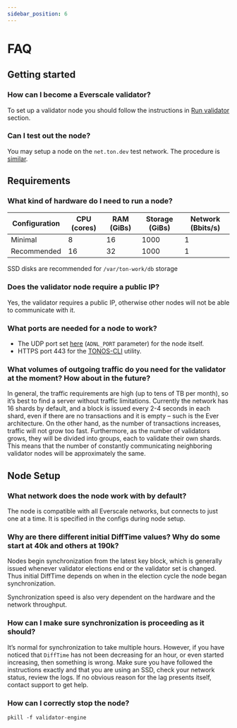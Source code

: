 ```yaml
---
sidebar_position: 6
---
```


# FAQ

## Getting started

### How can I become a Everscale validator?

To set up a validator node you should follow the instructions in [Run validator](run-validator) section.

### Can I test out the node?

You may setup a node on the `net.ton.dev` test network. The procedure is [similar](run-validator/run-testnet-node.md).

## Requirements

### What kind of hardware do I need to run a node?

| Configuration | CPU (cores)  | RAM (GiBs)     | Storage (GiBs) | Network (Bbits/s) |
|---------------|--------------|----------------|----------------|-------------------|
| Minimal       | 8            | 16             | 1000           | 1                 |
| Recommended   | 16           | 32             | 1000           | 1                 |

SSD disks are recommended for `/var/ton-work/db` storage

### Does the validator node require a public IP?

Yes, the validator requires a public IP, otherwise other nodes will not be able to communicate with it.

### What ports are needed for a node to work?

- The UDP port set [here](https://github.com/tonlabs/main.ton.dev/blob/6e4c842aceb2c52229730cab0fd394a4ae944e84/scripts/env.sh#L38) (`ADNL_PORT` parameter) for the node itself.
- HTTPS port 443 for the [TONOS-CLI](../develop/api-tools/tonos-cli.md) utility.

### What volumes of outgoing traffic do you need for the validator at the moment? How about in the future?

In general, the traffic requirements are high (up to tens of TB per month), so it’s best to find a server without traffic limitations. Currently the network has 16 shards by default, and a block is issued every 2-4 seconds in each shard, even if there are no transactions and it is empty – such is the Ever architecture. On the other hand, as the number of transactions increases, traffic will not grow too fast. Furthermore, as the number of validators grows, they will be divided into groups, each to validate their own shards. This means that the number of constantly communicating neighboring validator nodes will be approximately the same.

## Node Setup

### What network does the node work with by default?

The node is compatible with all Everscale networks, but connects to just one at a time. It is specified in the configs during node setup.

### Why are there different initial DiffTime values? Why do some start at 40k and others at 190k?

Nodes begin synchronization from the latest key block, which is generally issued whenever validator elections end or the validator set is changed. Thus initial DiffTime depends on when in the election cycle the node began synchronization.

Synchronization speed is also very dependent on the hardware and the network throughput.

### How can I make sure synchronization is proceeding as it should?

It’s normal for synchronization to take multiple hours. However, if you have noticed that `DiffTime` has not been decreasing for an hour, or even started increasing, then something is wrong. Make sure you have followed the instructions exactly and that you are using an SSD, check your network status, review the logs. If no obvious reason for the lag presents itself, contact support to get help.

### How can I correctly stop the node?

```
pkill -f validator-engine
```
